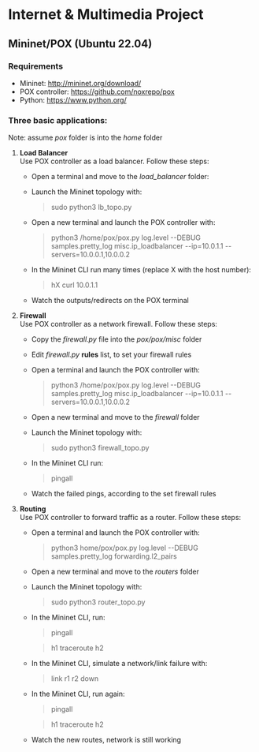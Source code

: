 # Internet & Multimedia Project
## Mininet/POX (Ubuntu 22.04)

### Requirements
- Mininet: http://mininet.org/download/
- POX controller: https://github.com/noxrepo/pox
- Python: https://www.python.org/

### Three basic applications:
Note: assume _pox_ folder is into the _home_ folder

1. **Load Balancer** <br>
Use POX controller as a load balancer. Follow these steps:
    - Open a terminal and move to the _load_balancer_ folder: 
    - Launch the Mininet topology with: 
      
      > sudo python3 lb_topo.py
    - Open a new terminal and launch the POX controller with: 
      
      > python3 /home/pox/pox.py log.level --DEBUG samples.pretty_log misc.ip_loadbalancer --ip=10.0.1.1 --servers=10.0.0.1,10.0.0.2
    - In the Mininet CLI run many times (replace X with the host number): 
      
      > hX curl 10.0.1.1
    - Watch the outputs/redirects on the POX terminal

2. **Firewall** <br>
Use POX controller as a network firewall. Follow these steps:
    - Copy the _firewall.py_ file into the _pox/pox/misc_ folder
    - Edit _firewall.py_ **rules** list, to set your firewall rules
    - Open a terminal and launch the POX controller with: 
      
      > python3 /home/pox/pox.py log.level --DEBUG samples.pretty_log misc.ip_loadbalancer --ip=10.0.1.1 --servers=10.0.0.1,10.0.0.2
    - Open a new terminal and move to the _firewall_ folder
    - Launch the Mininet topology with: 
      
      > sudo python3 firewall_topo.py
    - In the Mininet CLI run: 
      
      > pingall
    - Watch the failed pings, according to the set firewall rules

3. **Routing** <br>
Use POX controller to forward traffic as a router. Follow these steps:
    - Open a terminal and launch the POX controller with: 
      
      > python3 home/pox/pox.py log.level --DEBUG samples.pretty_log forwarding.l2_pairs
    - Open a new terminal and move to the _routers_ folder
    - Launch the Mininet topology with: 
      
      > sudo python3 router_topo.py
    - In the Mininet CLI, run: 
      
      > pingall
      
      > h1 traceroute h2
    - In the Mininet CLI, simulate a network/link failure with:
      
      > link r1 r2 down
    - In the Mininet CLI, run again:
      
      > pingall
      
      > h1 traceroute h2
    - Watch the new routes, network is still working
